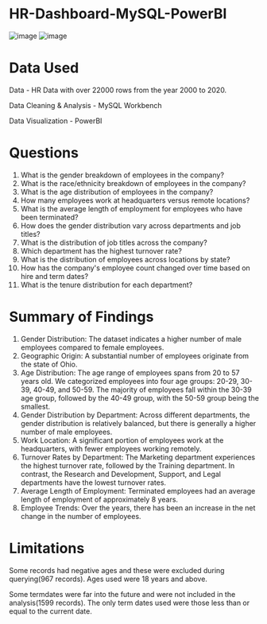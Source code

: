 # HR-Dashboard-MySQL-PowerBI
![image](https://github.com/loredana19/HR-Dashboard-MySQL-PowerBI/assets/133233545/4f02c9e6-a960-496e-a1e1-ed71195fe2f1)
![image](https://github.com/loredana19/HR-Dashboard-MySQL-PowerBI/assets/133233545/12f36324-061d-4ed0-9d33-e47ee5bd5dc9)

# Data Used
Data - HR Data with over 22000 rows from the year 2000 to 2020.

Data Cleaning & Analysis - MySQL Workbench

Data Visualization - PowerBI

# Questions
1. What is the gender breakdown of employees in the company?
2. What is the race/ethnicity breakdown of employees in the company?
3. What is the age distribution of employees in the company?
4. How many employees work at headquarters versus remote locations?
5. What is the average length of employment for employees who have been terminated?
6. How does the gender distribution vary across departments and job titles?
7. What is the distribution of job titles across the company?
8. Which department has the highest turnover rate?
9. What is the distribution of employees across locations by state?
10. How has the company's employee count changed over time based on hire and term dates?
11. What is the tenure distribution for each department?

# Summary of Findings
1. Gender Distribution: The dataset indicates a higher number of male employees compared to female employees.
2. Geographic Origin: A substantial number of employees originate from the state of Ohio.
3. Age Distribution: The age range of employees spans from 20 to 57 years old. We categorized employees into four age groups: 20-29, 30-39, 40-49, and 50-59. The majority of employees fall within the 30-39 age group, followed by the 40-49 group, with the 50-59 group being the smallest.
4. Gender Distribution by Department: Across different departments, the gender distribution is relatively balanced, but there is generally a higher number of male employees.
5. Work Location: A significant portion of employees work at the headquarters, with fewer employees working remotely.
6. Turnover Rates by Department: The Marketing department experiences the highest turnover rate, followed by the Training department. In contrast, the Research and Development, Support, and Legal departments have the lowest turnover rates.
7. Average Length of Employment: Terminated employees had an average length of employment of approximately 8 years.
8. Employee Trends: Over the years, there has been an increase in the net change in the number of employees.

# Limitations
Some records had negative ages and these were excluded during querying(967 records). Ages used were 18 years and above.

Some termdates were far into the future and were not included in the analysis(1599 records). The only term dates used were those less than or equal to the current date.
